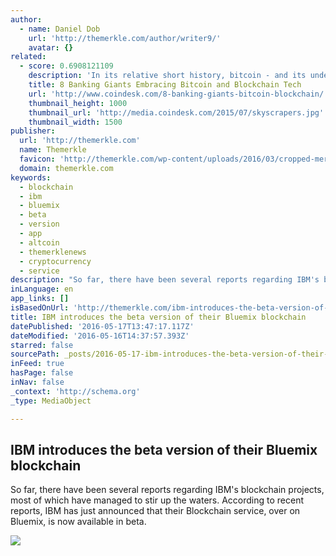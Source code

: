 ```yaml
---
author:
  - name: Daniel Dob
    url: 'http://themerkle.com/author/writer9/'
    avatar: {}
related:
  - score: 0.6908121109
    description: 'In its relative short history, bitcoin - and its underlying technology the blockchain - have captivated thinkers around the world, but not everyone was quick to see the potential. Due in part to its initial billing as a threat to the traditional financial ecosystem, these institutions have perhaps understandably responded with sharp critiques and deep skepticism for the technology.'
    title: 8 Banking Giants Embracing Bitcoin and Blockchain Tech
    url: 'http://www.coindesk.com/8-banking-giants-bitcoin-blockchain/'
    thumbnail_height: 1000
    thumbnail_url: 'http://media.coindesk.com/2015/07/skyscrapers.jpg'
    thumbnail_width: 1500
publisher:
  url: 'http://themerkle.com'
  name: Themerkle
  favicon: 'http://themerkle.com/wp-content/uploads/2016/03/cropped-merkle-white-1-192x192.png'
  domain: themerkle.com
keywords:
  - blockchain
  - ibm
  - bluemix
  - beta
  - version
  - app
  - altcoin
  - themerklenews
  - cryptocurrency
  - service
description: "So far, there have been several reports regarding IBM's blockchain projects, most of which have managed to stir up the waters. According to recent reports, IBM has just announced that their Blockchain service, over on Bluemix, is now available in beta."
inLanguage: en
app_links: []
isBasedOnUrl: 'http://themerkle.com/ibm-introduces-the-beta-version-of-their-bluemix-blockchain/'
title: IBM introduces the beta version of their Bluemix blockchain
datePublished: '2016-05-17T13:47:17.117Z'
dateModified: '2016-05-16T14:37:57.393Z'
starred: false
sourcePath: _posts/2016-05-17-ibm-introduces-the-beta-version-of-their-bluemix-blockchain.md
inFeed: true
hasPage: false
inNav: false
_context: 'http://schema.org'
_type: MediaObject

---
```

<article style=""><h1>IBM introduces the beta version of their Bluemix blockchain</h1><p>So far, there have been several reports regarding IBM's blockchain projects, most of which have managed to stir up the waters. According to recent reports, IBM has just announced that their Blockchain service, over on Bluemix, is now available in beta.</p><img src="http://themerkle.com/wp-content/uploads/2016/05/shutterstock_157995017.jpg" /></article>